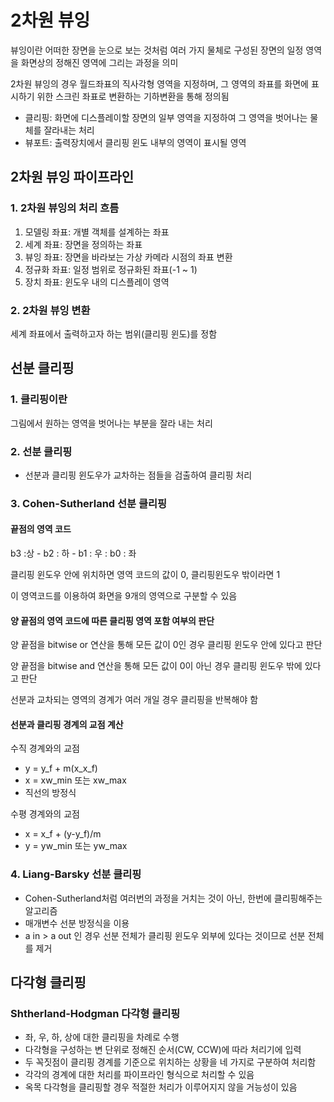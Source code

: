 # 2차원 뷰잉

뷰잉이란 어떠한 장면을 눈으로 보는 것처럼 여러 가지 물체로 구성된 장면의 일정 영역을 화면상의 정해진 영역에 그리는 과정을 의미

2차원 뷰잉의 경우 월드좌표의 직사각형 영역을 지정하며, 그 영역의 좌표를 화면에 표시하기 위한 스크린 좌표로 변환하는 기하변환을 통해 정의됨

- 클리핑: 화면에 디스플레이할 장면의 일부 영역을 지정하여 그 영역을 벗어나는 물체를 잘라내는 처리
- 뷰포트: 출력장치에서 클리핑 윈도 내부의 영역이 표시될 영역

## 2차원 뷰잉 파이프라인

### 1. 2차원 뷰잉의 처리 흐름

1. 모델링 좌표: 개별 객체를 설계하는 좌표
1. 세계 좌표: 장면을 정의하는 좌표
1. 뷰잉 좌표: 장면을 바라보는 가상 카메라 시점의 좌표 변환
1. 정규화 좌표: 일정 범위로 정규화된 좌표(-1 ~ 1)
1. 장치 좌표: 윈도우 내의 디스플레이 영역

### 2. 2차원 뷰잉 변환

세계 좌표에서 출력하고자 하는 범위(클리핑 윈도)를 정함

## 선분 클리핑

### 1. 클리핑이란

그림에서 원하는 영역을 벗어나는 부분을 잘라 내는 처리

### 2. 선분 클리핑

- 선분과 클리핑 윈도우가 교차하는 점들을 검출하여 클리핑 처리

### 3. Cohen-Sutherland 선분 클리핑

#### 끝점의 영역 코드

b3 :상 - b2 : 하 - b1 : 우 : b0 : 좌

클리핑 윈도우 안에 위치하면 영역 코드의 값이 0, 클리핑윈도우 밖이라면 1

이 영역코드를 이용하여 화면을 9개의 영역으로 구분할 수 있음

#### 양 끝점의 영역 코드에 따른 클리핑 영역 포함 여부의 판단

양 끝점을 bitwise or 연산을 통해 모든 값이 0인 경우 클리핑 윈도우 안에 있다고 판단

양 끝점을 bitwise and 연산을 통해 모든 값이 0이 아닌 경우 클리핑 윈도우 밖에 있다고 판단

선분과 교차되는 영역의 경계가 여러 개일 경우 클리핑을 반복해야 함

#### 선분과 클리핑 경계의 교점 계산

수직 경계와의 교점

- y = y_f + m(x_x_f)
- x = xw_min 또는 xw_max
- 직선의 방정식

수평 경계와의 교점

- x = x_f + (y-y_f)/m
- y = yw_min 또는 yw_max

### 4. Liang-Barsky 선분 클리핑

- Cohen-Sutherland처럼 여러번의 과정을 거치는 것이 아닌, 한번에 클리핑해주는 알고리즘
- 매개변수 선분 방정식을 이용
- a in > a out 인 경우 선분 전체가 클리핑 윈도우 외부에 있다는 것이므로 선분 전체를 제거

## 다각형 클리핑

### Shtherland-Hodgman 다각형 클리핑

- 좌, 우, 하, 상에 대한 클리핑을 차례로 수행
- 다각형을 구성하는 변 단위로 정해진 순서(CW, CCW)에 따라 처리기에 입력
- 두 꼭짓점이 클리핑 경계를 기준으로 위치하는 상황을 네 가지로 구분하여 처리함
- 각각의 경계에 대한 처리를 파이프라인 형식으로 처리할 수 있음
- 옥목 다각형을 클리핑할 경우 적절한 처리가 이루어지지 않을 거능성이 있음

